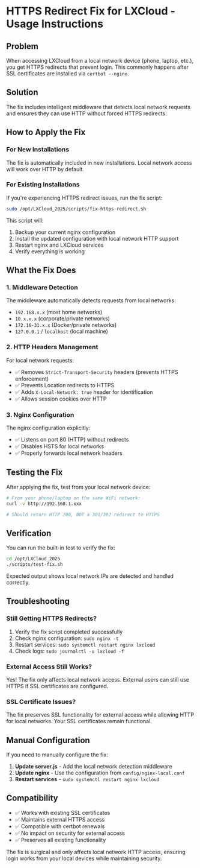 # HTTPS Redirect Fix for LXCloud - Usage Instructions

## Problem
When accessing LXCloud from a local network device (phone, laptop, etc.), you get HTTPS redirects that prevent login. This commonly happens after SSL certificates are installed via `certbot --nginx`.

## Solution
The fix includes intelligent middleware that detects local network requests and ensures they can use HTTP without forced HTTPS redirects.

## How to Apply the Fix

### For New Installations
The fix is automatically included in new installations. Local network access will work over HTTP by default.

### For Existing Installations
If you're experiencing HTTPS redirect issues, run the fix script:

```bash
sudo /opt/LXCloud_2025/scripts/fix-https-redirect.sh
```

This script will:
1. Backup your current nginx configuration
2. Install the updated configuration with local network HTTP support
3. Restart nginx and LXCloud services
4. Verify everything is working

## What the Fix Does

### 1. Middleware Detection
The middleware automatically detects requests from local networks:
- `192.168.x.x` (most home networks)
- `10.x.x.x` (corporate/private networks)  
- `172.16-31.x.x` (Docker/private networks)
- `127.0.0.1` / `localhost` (local machine)

### 2. HTTP Headers Management
For local network requests:
- ✅ Removes `Strict-Transport-Security` headers (prevents HTTPS enforcement)
- ✅ Prevents Location redirects to HTTPS
- ✅ Adds `X-Local-Network: true` header for identification
- ✅ Allows session cookies over HTTP

### 3. Nginx Configuration
The nginx configuration explicitly:
- ✅ Listens on port 80 (HTTP) without redirects
- ✅ Disables HSTS for local networks
- ✅ Properly forwards local network headers

## Testing the Fix

After applying the fix, test from your local network device:

```bash
# From your phone/laptop on the same WiFi network:
curl -v http://192.168.1.xxx

# Should return HTTP 200, NOT a 301/302 redirect to HTTPS
```

## Verification

You can run the built-in test to verify the fix:

```bash
cd /opt/LXCloud_2025
./scripts/test-fix.sh
```

Expected output shows local network IPs are detected and handled correctly.

## Troubleshooting

### Still Getting HTTPS Redirects?
1. Verify the fix script completed successfully
2. Check nginx configuration: `sudo nginx -t`
3. Restart services: `sudo systemctl restart nginx lxcloud`
4. Check logs: `sudo journalctl -u lxcloud -f`

### External Access Still Works?
Yes! The fix only affects local network access. External users can still use HTTPS if SSL certificates are configured.

### SSL Certificate Issues?
The fix preserves SSL functionality for external access while allowing HTTP for local networks. Your SSL certificates remain functional.

## Manual Configuration

If you need to manually configure the fix:

1. **Update server.js** - Add the local network detection middleware
2. **Update nginx** - Use the configuration from `config/nginx-local.conf`
3. **Restart services** - `sudo systemctl restart nginx lxcloud`

## Compatibility

- ✅ Works with existing SSL certificates
- ✅ Maintains external HTTPS access
- ✅ Compatible with certbot renewals
- ✅ No impact on security for external access
- ✅ Preserves all existing functionality

The fix is surgical and only affects local network HTTP access, ensuring login works from your local devices while maintaining security.